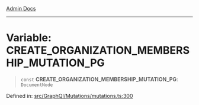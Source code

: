 [Admin Docs](/)

***

# Variable: CREATE\_ORGANIZATION\_MEMBERSHIP\_MUTATION\_PG

> `const` **CREATE\_ORGANIZATION\_MEMBERSHIP\_MUTATION\_PG**: `DocumentNode`

Defined in: [src/GraphQl/Mutations/mutations.ts:300](https://github.com/PalisadoesFoundation/talawa-admin/blob/main/src/GraphQl/Mutations/mutations.ts#L300)
